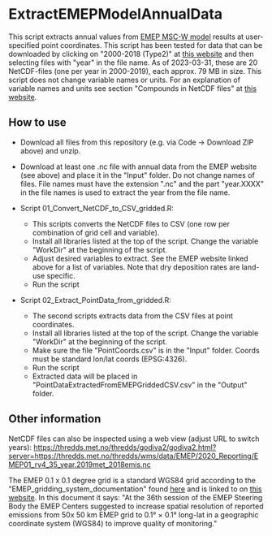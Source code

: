 # ExtractEMEPModelAnnualData

This script extracts annual values from [EMEP MSC-W model](https://acp.copernicus.org/articles/12/7825/2012/acp-12-7825-2012.html) results at user-specified point coordinates. This script has been tested for data that can be downloaded by clicking on "2000-2018 (Type2)" at [this website](https://www.emep.int/mscw/mscw_ydata.html) and then selecting files with "year" in the file name. As of 2023-03-31, these are 20 NetCDF-files (one per year in 2000-2019), each approx. 79 MB in size. This script does not change variable names or units. For an explanation of variable names and units see section "Compounds in NetCDF files" at [this website](https://www.emep.int/mscw/mscw_ydata.html).


## How to use

 - Download all files from this repository (e.g. via Code -> Download ZIP above) and unzip.

 - Download at least one .nc file with annual data from the EMEP website (see above) and place it in the "Input" folder. Do not change names of files. File names must have the extension ".nc" and the part "year.XXXX" in the file names is used to extract the year from the file name.

 - Script 01_Convert_NetCDF_to_CSV_gridded.R:

    - This scripts converts the NetCDF files to CSV (one row per combination of grid cell and variable).
    - Install all libraries listed at the top of the script. Change the variable "WorkDir" at the beginning of the script.
    - Adjust desired variables to extract. See the EMEP website linked above for a list of variables. Note that dry deposition rates are land-use specific.
    - Run the script

 - Script 02_Extract_PointData_from_gridded.R:

    - The second scripts extracts data from the CSV files at point coordinates.
    - Install all libraries listed at the top of the script. Change the variable "WorkDir" at the beginning of the script.
    - Make sure the file "PointCoords.csv" is in the "Input" folder. Coords must be standard lon/lat coords (EPSG:4326).
    - Run the script
    - Extracted data will be placed in "PointDataExtractedFromEMEPGriddedCSV.csv" in the "Output" folder.

   

## Other information

NetCDF files can also be inspected using a web view (adjust URL to switch years): https://thredds.met.no/thredds/godiva2/godiva2.html?server=https://thredds.met.no/thredds/wms/data/EMEP/2020_Reporting/EMEP01_rv4_35_year.2019met_2018emis.nc

The EMEP 0.1 x 0.1 degree grid is a standard WGS84 grid according to the "EMEP_gridding_system_documentation" found [here]( https://webdab01.umweltbundesamt.at/download/EMEP_gridding_system_documentation.pdf) and is linked to on [this website](https://emep.int/mscw/mscw_moddata.html). In this document it says: "At the 36th session of the EMEP Steering Body the EMEP Centers suggested to increase spatial resolution of reported emissions from 50x 50 km EMEP grid to 0.1° × 0.1° long-lat in a geographic coordinate system (WGS84) to improve quality of monitoring."

